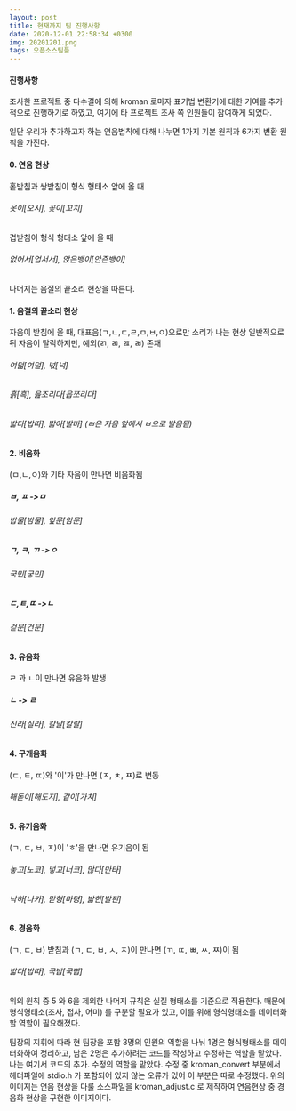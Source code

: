 ```yaml
---
layout: post
title: 현재까지 팀 진행사항
date: 2020-12-01 22:58:34 +0300
img: 20201201.png
tags: 오픈소스팀플
---
```


#### 진행사항

조사한 프로젝트 중 다수결에 의해 kroman 로마자 표기법 변환기에 대한 기여를 추가적으로 진행하기로 하였고, 여기에 타 프로젝트 조사 쪽 인원들이 참여하게 되었다. 

일단 우리가 추가하고자 하는 연음법칙에 대해 나누면 1가지 기본 원칙과 6가지 변환 원칙을 가진다.

#### 0. 연음 현상

홑받침과 쌍받침이 형식 형태소 앞에 올 때
###### 옷이[오시], 꽃이[꼬치]

겹받침이 형식 형태소 앞에 올 때
###### 없어서[업서서], 앉은뱅이[안즌뱅이]

나머지는 음절의 끝소리 현상을 따른다.

#### 1. 음절의 끝소리 현상

자음이 받침에 올 때, 대표음(ㄱ,ㄴ,ㄷ,ㄹ,ㅁ,ㅂ,ㅇ)으로만 소리가 나는 현상
일반적으로 뒤 자음이 탈락하지만, 예외(ㄺ, ㄻ, ㄿ, ㄼ) 존재
###### 여덟[여덜], 넋[넉]
###### 흙[흑], 읊조리다[읍쪼리다]
###### 밟다[밥따], 밟아[발바] (ㄼ은 자음 앞에서 ㅂ으로 발음됨)

#### 2. 비음화
(ㅁ,ㄴ,ㅇ)와 기타 자음이 만나면 비음화됨

##### ㅂ, ㅍ ->ㅁ
###### 밥물[밤물], 앞문[암문]

##### ㄱ, ㅋ, ㄲ ->ㅇ
###### 국민[궁민]

##### ㄷ,ㅌ,ㄸ ->ㄴ
###### 겉문[건문]

#### 3. 유음화

ㄹ 과 ㄴ이 만나면 유음화 발생

##### ㄴ -> ㄹ
###### 신라[실라], 칼날[칼랄]

#### 4. 구개음화

(ㄷ, ㅌ, ㄸ)와 '이'가 만나면 (ㅈ, ㅊ, ㅉ)로 변동

###### 해돋이[해도지], 같이[가치]


#### 5. 유기음화

(ㄱ, ㄷ, ㅂ, ㅈ)이 'ㅎ'을 만나면 유기음이 됨

###### 놓고[노코], 넣고[너코], 많다[만타]
###### 낙하[나카], 맏형[마텽], 밟힌[발핀]

#### 6. 경음화

(ㄱ, ㄷ, ㅂ) 받침과 (ㄱ, ㄷ, ㅂ, ㅅ, ㅈ)이 만나면 (ㄲ, ㄸ, ㅃ, ㅆ, ㅉ)이 됨

###### 밟다[밥따], 국밥[국빱]

위의 원칙 중 5 와 6을 제외한 나머지 규칙은 실질 형태소를 기준으로 적용한다. 때문에 형식형태소(조사, 접사, 어미) 를 구분할 필요가 있고, 이를 위해 형식형태소를 데이터화할 역할이 필요해졌다.

팀장의 지휘에 따라 현 팀장을 포함 3명의 인원의 역할을 나눠 1명은 형식형태소를 데이터화하여 정리하고, 남은 2명은 추가하려는 코드를 작성하고 수정하는 역할을 맡았다. 나는 여기서 코드의 추가. 수정의 역할을 맡았다. 수정 중 kroman_convert 부분에서 헤더파일에 stdio.h 가 포함되어 있지 않는 오류가 있어 이 부분은 따로 수정했다. 위의 이미지는 연음 현상을 다룰 소스파일을 kroman_adjust.c 로 제작하여 연음현상 중 경음화 현상을 구현한 이미지이다. 

